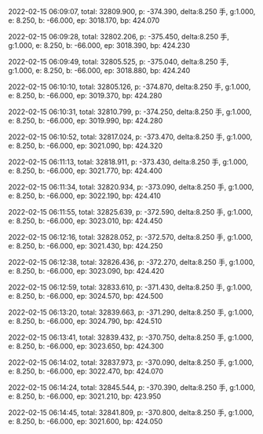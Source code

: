 2022-02-15 06:09:07, total: 32809.900, p: -374.390, delta:8.250 手, g:1.000, e: 8.250, b: -66.000, ep: 3018.170, bp: 424.070

2022-02-15 06:09:28, total: 32802.206, p: -375.450, delta:8.250 手, g:1.000, e: 8.250, b: -66.000, ep: 3018.390, bp: 424.230

2022-02-15 06:09:49, total: 32805.525, p: -375.040, delta:8.250 手, g:1.000, e: 8.250, b: -66.000, ep: 3018.880, bp: 424.240

2022-02-15 06:10:10, total: 32805.126, p: -374.870, delta:8.250 手, g:1.000, e: 8.250, b: -66.000, ep: 3019.370, bp: 424.280

2022-02-15 06:10:31, total: 32810.799, p: -374.250, delta:8.250 手, g:1.000, e: 8.250, b: -66.000, ep: 3019.990, bp: 424.280

2022-02-15 06:10:52, total: 32817.024, p: -373.470, delta:8.250 手, g:1.000, e: 8.250, b: -66.000, ep: 3021.090, bp: 424.320

2022-02-15 06:11:13, total: 32818.911, p: -373.430, delta:8.250 手, g:1.000, e: 8.250, b: -66.000, ep: 3021.770, bp: 424.400

2022-02-15 06:11:34, total: 32820.934, p: -373.090, delta:8.250 手, g:1.000, e: 8.250, b: -66.000, ep: 3022.190, bp: 424.410

2022-02-15 06:11:55, total: 32825.639, p: -372.590, delta:8.250 手, g:1.000, e: 8.250, b: -66.000, ep: 3023.010, bp: 424.450

2022-02-15 06:12:16, total: 32828.052, p: -372.570, delta:8.250 手, g:1.000, e: 8.250, b: -66.000, ep: 3021.430, bp: 424.250

2022-02-15 06:12:38, total: 32826.436, p: -372.270, delta:8.250 手, g:1.000, e: 8.250, b: -66.000, ep: 3023.090, bp: 424.420

2022-02-15 06:12:59, total: 32833.610, p: -371.430, delta:8.250 手, g:1.000, e: 8.250, b: -66.000, ep: 3024.570, bp: 424.500

2022-02-15 06:13:20, total: 32839.663, p: -371.290, delta:8.250 手, g:1.000, e: 8.250, b: -66.000, ep: 3024.790, bp: 424.510

2022-02-15 06:13:41, total: 32839.432, p: -370.750, delta:8.250 手, g:1.000, e: 8.250, b: -66.000, ep: 3023.650, bp: 424.300

2022-02-15 06:14:02, total: 32837.973, p: -370.090, delta:8.250 手, g:1.000, e: 8.250, b: -66.000, ep: 3022.470, bp: 424.070

2022-02-15 06:14:24, total: 32845.544, p: -370.390, delta:8.250 手, g:1.000, e: 8.250, b: -66.000, ep: 3021.210, bp: 423.950

2022-02-15 06:14:45, total: 32841.809, p: -370.800, delta:8.250 手, g:1.000, e: 8.250, b: -66.000, ep: 3021.600, bp: 424.050